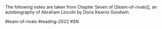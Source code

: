 The following notes are taken from Chapter Seven of [[team-of-rivals]], an autobiography of Abraham Lincoln by Doris Kearns Goodwin.


#team-of-rivals #reading-2022 #SN 